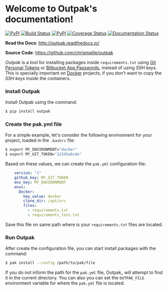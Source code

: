# Welcome to Outpak's documentation!

[![PyPI](https://img.shields.io/pypi/v/nine.svg)](https://github.com/chrismaille/outpak)
[![Build Status](https://travis-ci.org/chrismaille/outpak.svg?branch=master)](https://travis-ci.org/chrismaille/outpak)
[![PyPI](https://img.shields.io/pypi/pyversions/outpak.svg)](https://github.com/chrismaille/outpak)
[![Coverage Status](https://coveralls.io/repos/github/chrismaille/outpak/badge.svg)](https://coveralls.io/github/chrismaille/outpak)
[![Documentation Status](https://readthedocs.org/projects/outpak/badge/?version=latest)](http://outpak.readthedocs.io/en/latest/?badge=latest)

**Read the Docs**: http://outpak.readthedocs.io/

**Source Code**: https://github.com/chrismaille/outpak

_Outpak_ is a tool for installing packages inside `requirements.txt` using [Git Personal Tokens]() or [Bitbucket App Passwords](), instead of using _SSH keys_. This is specially important on [Docker]() projects, if you don't want to copy the _SSH keys_ inside the containers.

### Install Outpak

Install Outpak using the command:

```bash
$ pip install outpak
```

### Create the pak.yml file

For a simple example, let's consider the following environment for your project, loaded in the `.bashrc` file:

```bash
$ export MY_ENVIRONMENT="docker"
$ export MY_GIT_TOKEN="12345abcde"
```

Based on these values, we can create the `pak.yml` configuration file:

```yaml
    version: "1"
    github_key: MY_GIT_TOKEN
    env_key: MY_ENVIRONMENT
    envs:
      Docker:
        key_value: docker
        clone_dir: /opt/src
        files:
          - requirements.txt
          - requirements_test.txt
```

Save this file on same path where is your `requirements.txt` files are located.

### Run Outpak

After create the configuration file, you can start install packages with the command:

```bash
$ pak install --config /path/to/pak/file
```

If you do not inform the path for the `pak.yml` file, Outpak_ will attempt to find it in the current directory. You can also you can set the `OUTPAK_FILE` environment variable for where the `pak.yml` file is located.